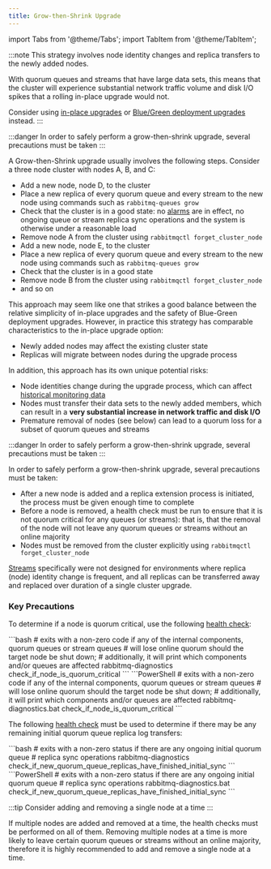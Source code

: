 ```yaml
---
title: Grow-then-Shrink Upgrade
---
```

<!--
Copyright (c) 2005-2024 Broadcom. All Rights Reserved. The term "Broadcom" refers to Broadcom Inc. and/or its subsidiaries.

All rights reserved. This program and the accompanying materials
are made available under the terms of the under the Apache License,
Version 2.0 (the "License”); you may not use this file except in compliance
with the License. You may obtain a copy of the License at

https://www.apache.org/licenses/LICENSE-2.0

Unless required by applicable law or agreed to in writing, software
distributed under the License is distributed on an "AS IS" BASIS,
WITHOUT WARRANTIES OR CONDITIONS OF ANY KIND, either express or implied.
See the License for the specific language governing permissions and
limitations under the License.
-->

import Tabs from '@theme/Tabs';
import TabItem from '@theme/TabItem';

:::note
This strategy involves node identity changes and replica transfers to the newly added nodes.

With quorum queues and streams that have large data sets, this means that the cluster will
experience substantial network traffic volume and disk I/O spikes that a rolling in-place upgrade would not.

Consider using [in-place upgrades](./upgrade#rolling-upgrade) or [Blue/Green
deployment upgrades](./blue-green-upgrade) instead.
:::

:::danger
In order to safely perform a grow-then-shrink upgrade, several precautions must be taken
:::

A Grow-then-Shrink upgrade usually involves the following steps. Consider a three node cluster with nodes
A, B, and C:

 * Add a new node, node D, to the cluster
 * Place a new replica of every quorum queue and every stream to the new node using commands such as `rabbitmq-queues grow`
 * Check that the cluster is in a good state: no [alarms](./alarms) are in effect, no ongoing queue or stream replica sync operations
   and the system is otherwise under a reasonable load
 * Remove node A from the cluster using `rabbitmqctl forget_cluster_node`
 * Add a new node, node E, to the cluster
 * Place a new replica of every quorum queue and every stream to the new node using commands such as `rabbitmq-queues grow`
 * Check that the cluster is in a good state
 * Remove node B from the cluster using `rabbitmqctl forget_cluster_node`
 * and so on

This approach may seem like one that strikes a good balance between the relative simplicity of
in-place upgrades and the safety of Blue-Green deployment upgrades. However, in practice this
strategy has comparable characteristics to the in-place upgrade option:

 * Newly added nodes may affect the existing cluster state
 * Replicas will migrate between nodes during the upgrade process

In addition, this approach has its own unique potential risks:

 * Node identities change during the upgrade process, which can affect [historical monitoring data](./monitoring)
 * Nodes must transfer their data sets to the newly added members, which can result in a **very substantial increase
   in network traffic and disk I/O**
 * Premature removal of nodes (see below) can lead to a quorum loss for a subset of quorum queues and streams

:::danger
In order to safely perform a grow-then-shrink upgrade, several precautions must be taken
:::

In order to safely perform a grow-then-shrink upgrade, several precautions must be taken:

 * After a new node is added and a replica extension process is initiated, the process must
   be given enough time to complete
 * Before a node is removed, a health check must be run to ensure that it is not quorum critical for any queues (or streams):
   that is, that the removal of the node will not leave any quorum queues or streams without an online majority
 * Nodes must be removed from the cluster explicitly using `rabbitmqctl forget_cluster_node`

[Streams](./streams) specifically were not designed for environments where replica (node) identity change is frequent,
and all replicas can be transferred away and replaced over duration of a single cluster upgrade.

### Key Precautions

To determine if a node is quorum critical, use the following [health check](./monitoring#health-checks):

<Tabs groupId="shell-specific">
<TabItem value="bash" label="bash" default>
```bash
# exits with a non-zero code if any of the internal components, quorum queues or stream queues
# will lose online quorum should the target node be shut down;
# additionally, it will print which components and/or queues are affected
rabbitmq-diagnostics check_if_node_is_quorum_critical
```
</TabItem>
<TabItem value="PowerShell" label="PowerShell">
```PowerShell
# exits with a non-zero code if any of the internal components, quorum queues or stream queues
# will lose online quorum should the target node be shut down;
# additionally, it will print which components and/or queues are affected
rabbitmq-diagnostics.bat check_if_node_is_quorum_critical
```
</TabItem>
</Tabs>

The following [health check](./monitoring#health-checks) must be used to determine if there may be
any remaining initial quorum queue replica log transfers:

<Tabs groupId="shell-specific">
<TabItem value="bash" label="bash" default>
```bash
# exits with a non-zero status if there are any ongoing initial quorum queue
# replica sync operations
rabbitmq-diagnostics check_if_new_quorum_queue_replicas_have_finished_initial_sync
```
</TabItem>
<TabItem value="PowerShell" label="PowerShell">
```PowerShell
# exits with a non-zero status if there are any ongoing initial quorum queue
# replica sync operations
rabbitmq-diagnostics.bat check_if_new_quorum_queue_replicas_have_finished_initial_sync
```
</TabItem>
</Tabs>

:::tip
Consider adding and removing a single node at a time
:::

If multiple nodes are added and removed at a time, the health checks must be performed on all of them.
Removing multiple nodes at a time is more likely to leave certain quorum queues or streams without
an online majority, therefore it is highly recommended to add and remove a single node at a time.

